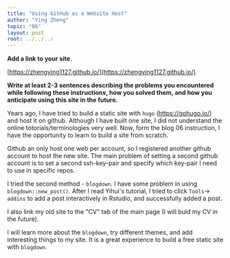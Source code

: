 ```yaml
---
title: "Using GitHub as a Website Host"
author: "Ying Zheng"
topic: "06"
layout: post
root: ../../../
---
```


**Add a link to your site.** 


[https://zhengying1127.github.io/](https://zhengying1127.github.io/)






**Write at least 2-3 sentences describing the problems you encountered while following these instructions, how you solved them, and how you anticipate using this site in the future.**

Years ago, I have tried to build a static site with `hugo` (https://gohugo.io/) and host it on github. Although I have built one site, I did not understand the online totorials/terminologies very well. Now, form the blog 06 instruction, I have the opportunity to learn to build a site from scratch. 

Github an only host one web per account, so I registered another github account to host the new site. The main problem of setting a second github account is to set a second ssh-key-pair and specify which key-pair I need to use in specific repos.

I tried the second method - `blogdown`. I have some problem in using `blogdown::new_post()`. After I read Yihui's tutorial, I tried to click `Tools`-> `addins` to add a post interactively in Rstudio, and successfully added a post.

I also link my old site to the "CV" tab of the main page (I will buld my CV in the future).

I will learn more about the `blogdown`, try different themes, and add interesting things to my site. It is a great experience to build a free static site with `blogdown`.








